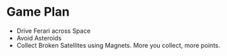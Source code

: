 Game Plan
=========

* Drive Ferari across Space
* Avoid Asteroids
* Collect Broken Satellites using Magnets. More you collect, more points.
